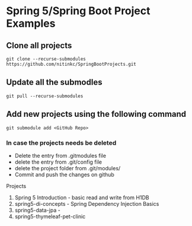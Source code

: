 # Spring 5/Spring Boot Project Examples

## Clone all projects
```
git clone --recurse-submodules https://github.com/nitinkc/SpringBootProjects.git
```

## Update all the submodles
```
git pull --recurse-submodules
```


## Add new projects using the following command
```
git submodule add <GitHub Repo>
```


### In case the projects needs be deleted

* Delete the entry from .gitmodules file
* delete the entry from .git/config file
* delete the project folder from .git/modules/<git-project-name>
* Commit and push the changes on github

Projects

1. Spring 5 Introduction -  basic read and write from H1DB
2. spring5-di-concepts - Spring Dependency Injection Basics
3. spring5-data-jpa -
4. spring5-thymeleaf-pet-clinic
